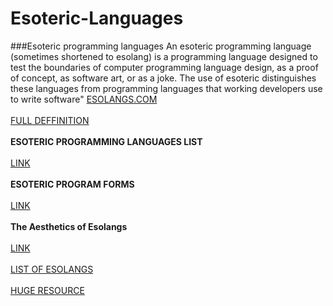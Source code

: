 Esoteric-Languages
==================
###Esoteric programming languages
An esoteric programming language (sometimes shortened to esolang) is a programming language designed to test the boundaries of computer programming language design, as a proof of concept, as software art, or as a joke. The use of esoteric distinguishes these languages from programming languages that working developers use to write software"
[ESOLANGS.COM](http://esolangs.com/)</br>  
[FULL DEFFINITION](http://en.wikipedia.org/wiki/Esoteric_programming_language)</br>  
__ESOTERIC PROGRAMMING LANGUAGES LIST__</br>  
[LINK](http://en.wikipedia.org/wiki/Esoteric_programming_language)</br>    
__ESOTERIC PROGRAM FORMS__</br>  
[LINK](http://web.archive.org/web/20020609152409/www.catseye.mb.ca/esoteric/index.html)</br>  
__The Aesthetics of Esolangs__</br>  
[LINK](http://catseye.tc/node/The_Aesthetics_of_Esolangs)</br>  
[LIST OF ESOLANGS](http://rottytooth.tumblr.com/post/86601658735/esolangs-all-the-links-from-my-talk-at-bhqfu)</br>  
[HUGE RESOURCE](http://esolangs.org/wiki/Main_Page)</br>  
